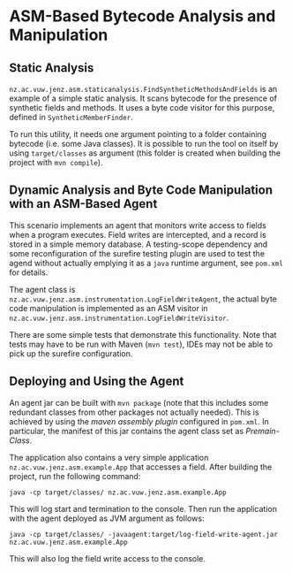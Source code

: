 # ASM-Based Bytecode Analysis and Manipulation

## Static Analysis

`nz.ac.vuw.jenz.asm.staticanalysis.FindSyntheticMethodsAndFields` is an example of a simple static analysis. It scans bytecode for the presence of synthetic fields and methods. It uses a byte code visitor for this purpose, defined in `SyntheticMemberFinder`.

To run this utility, it needs one argument pointing to a folder containing bytecode (i.e. some Java classes). It is possible to run the tool on itself by using `target/classes` as argument (this folder is created when building the project with `mvn compile`). 


## Dynamic Analysis and Byte Code Manipulation with an ASM-Based Agent


This scenario implements an agent that monitors write access to fields when a program executes. Field writes are intercepted, and a record is stored in a simple memory database. A testing-scope dependency and some reconfiguration of the surefire testing plugin are used to test the agend without actually emplying it as a `java` runtime argument, see `pom.xml` for details.  

The agent class is `nz.ac.vuw.jenz.asm.instrumentation.LogFieldWriteAgent`, the actual byte code manipulation is implemented as an ASM visitor in `nz.ac.vuw.jenz.asm.instrumentation.LogFieldWriteVisitor`. 

There are some simple tests that demonstrate this functionality. Note that tests may have to be run with Maven (`mvn test`), IDEs may not be able to pick up the surefire configuration.  

## Deploying and Using the Agent

An agent jar can be built with `mvn package` (note that this includes some redundant classes from other packages not actually needed). This is achieved by using the *maven assembly plugin* configured in `pom.xml`. In particular, the manifest of this jar contains the agent class set as *Premain-Class*.

The application also contains a very simple application `nz.ac.vuw.jenz.asm.example.App` that accesses a field. After building the project, run the following command:

`java -cp target/classes/ nz.ac.vuw.jenz.asm.example.App`

This will log start and termination to the console. Then run the application with the agent deployed as JVM argument as follows: 

`java -cp target/classes/ -javaagent:target/log-field-write-agent.jar nz.ac.vuw.jenz.asm.example.App`

This will also log the field write access to the console. 

